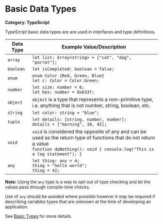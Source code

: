 # Basic Data Types

__Category: TypeScript__

TypeScript basic data types are are used in interfaces and type definitions.

| Data Type            | Example Value/Description   |
| -------------------- |-----------------| 
| `array` | `let list: Array<string> = ["cat", "dog", "parrot"];` |
| `boolean` | `let isCompleted: boolean = false;` |
| `enum` | `enum Color {Red, Green, Blue}` <br> `let c: Color = Color.Green;` |
| `number` |  `let size: number = 6;` <br> `let hex: number = 0xb33f;` |
| `object` | `object` is a type that represents a non-primitive type, i.e. anything that is not number, string, boolean, etc. |
| `string` | `let color: string = "blue";` |
| `tuple` | `let details: [string, number, number];` <br> `details = ["morning", 10, 42];` |
| `void` | `void` is considered the opposite of any and can be used as the return type of functions that do not return a value <br> `function doNothing(): void { console.log("This is a log statement"); }` |
| `any` | `let thing: any = 4;` <br> `thing = "hello world";` <br> `thing = 42;` |

__Note:__ Using the `any` type is a way to opt-out of type checking and let the values pass through compile-time checks. 

Use of `any` should be avoided where possible however it may be required if describing variables types that are unknown at the time of developing an application.

See [Basic Types](https://www.typescriptlang.org/docs/handbook/basic-types.html) for more details.
